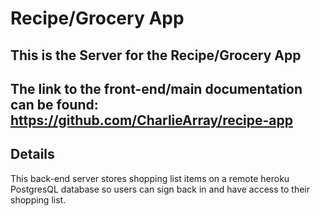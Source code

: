 # Recipe/Grocery App

## This is the Server for the Recipe/Grocery App

## The link to the front-end/main documentation can be found: https://github.com/CharlieArray/recipe-app

## Details

This back-end server stores shopping list items on a remote heroku PostgresQL database so users can sign back in and have access to their shopping list.

